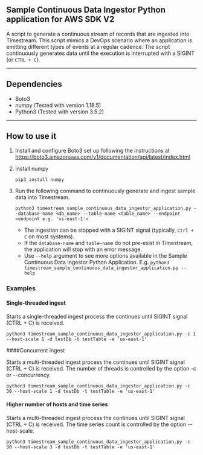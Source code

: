## Sample Continuous Data Ingestor Python application for AWS SDK V2

A script to generate a continuous stream of records that are ingested into Timestream. This script mimics a DevOps scenario where an application is emitting different types of events at a regular cadence. The script continuously generates data until the execution is interrupted with a SIGINT (or `CTRL + C`).

--- 
## Dependencies
- Boto3
- numpy (Tested with version 1.18.5)
- Python3 (Tested with version 3.5.2)

----
## How to use it

1. Install and configure Boto3 set up following the instructions at https://boto3.amazonaws.com/v1/documentation/api/latest/index.html

1. Install numpy 
	```
	pip3 install numpy
	```

1. Run the following command to continuously generate and ingest sample data into Timestream. 
   
    ```    
    python3 timestream_sample_continuous_data_ingestor_application.py --database-name <db_name> --table-name <table_name> --endpoint <endpoint e.g. 'us-east-1'>
    ```
    
    - The ingestion can be stopped with a SIGINT signal (typically, `Ctrl + C` on most systems).
    - If the `database-name` and `table-name` do not pre-exist in Timestream, the application will stop with an error message.
    - Use `--help` argument to see more options available in the Sample Continuous Data Ingestor Python Application.
     E.g. ```python3 timestream_sample_continuous_data_ingestor_application.py --help```
    
### Examples
#### Single-threaded ingest
Starts a single-threaded ingest process the continues until SIGINT signal (CTRL + C) is received.
```
python3 timestream_sample_continuous_data_ingestor_application.py -c 1 --host-scale 1 -d testDb -t testTable -e 'us-east-1'
```

####Concurrent ingest

Starts a multi-threaded ingest process the continues until SIGINT signal (CTRL + C) is received. The number of threads is controlled by the option -c or --concurrency.
```
python3 timestream_sample_continuous_data_ingestor_application.py -c 30 --host-scale 1 -d testDb -t testTable -e 'us-east-1'
```

#### Higher number of hosts and time series

Starts a multi-threaded ingest process the continues until SIGINT signal (CTRL + C) is received. The time series count is controlled by the option --host-scale.

```
python3 timestream_sample_continuous_data_ingestor_application.py -c 30 --host-scale 3 -d testDb -t testTable -e 'us-east-1'
```






